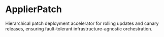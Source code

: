 # ApplierPatch
Hierarchical patch deployment accelerator for rolling updates and canary releases, ensuring fault-tolerant infrastructure-agnostic orchestration.

